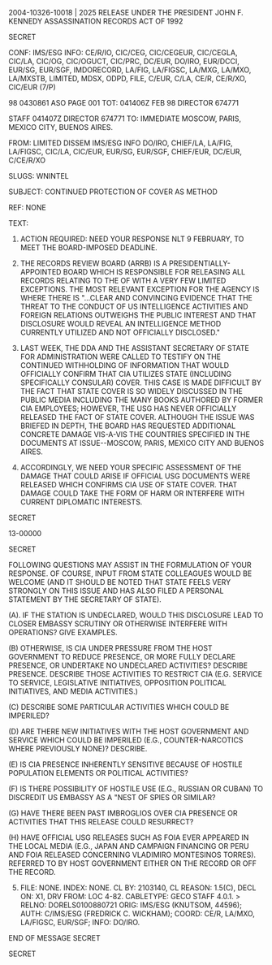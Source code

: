 2004-10326-10018 | 2025 RELEASE UNDER THE PRESIDENT JOHN F. KENNEDY ASSASSINATION RECORDS ACT OF 1992

SECRET

CONF: IMS/ESG INFO: CE/R/IO, CIC/CEG, CIC/CEGEUR, CIC/CEGLA,
CIC/LA, CIC/OG, CIC/OGUCT, CIC/PRC, DC/EUR, DO/IRO, EUR/DCCI, EUR/SG,
EUR/SGF, IMDORECORD, LA/FIG, LA/FIGSC, LA/MXG, LA/MXO, LA/MXSTB, LIMITED,
MDSX, ODPD, FILE, C/EUR, C/LA, CE/R, CE/R/XO, CIC/EUR (7/P)

98 0430861 ASO PAGE 001
TOT: 041406Z FEB 98 DIRECTOR 674771

STAFF 041407Z DIRECTOR 674771
TO: IMMEDIATE MOSCOW, PARIS, MEXICO CITY, BUENOS AIRES.

FROM: LIMITED DISSEM IMS/ESG INFO DO/IRO, CHIEF/LA, LA/FIG,
LA/FIGSC, CIC/LA, CIC/EUR, EUR/SG, EUR/SGF, CHIEF/EUR, DC/EUR,
C/CE/R/XO

SLUGS: WNINTEL

SUBJECT: CONTINUED PROTECTION OF COVER AS METHOD

REF: NONE

TEXT:

1. ACTION REQUIRED: NEED YOUR RESPONSE NLT 9 FEBRUARY, TO
MEET THE BOARD-IMPOSED DEADLINE.

2. THE <JFK ASSASSINATION>RECORDS REVIEW BOARD (ARRB) IS A
PRESIDENTIALLY-APPOINTED BOARD WHICH IS RESPONSIBLE FOR RELEASING
ALL RECORDS RELATING TO THE <ASSASSINATION> OF <PRESIDENT KENNEDY>
WITH A VERY FEW LIMITED EXCEPTIONS. THE MOST RELEVANT EXCEPTION
FOR THE AGENCY IS WHERE THERE IS "...CLEAR AND CONVINCING EVIDENCE
THAT THE THREAT TO THE CONDUCT OF US INTELLIGENCE ACTIVITIES AND
FOREIGN RELATIONS OUTWEIGHS THE PUBLIC INTEREST AND THAT
DISCLOSURE WOULD REVEAL AN INTELLIGENCE METHOD CURRENTLY UTILIZED
AND NOT OFFICIALLY DISCLOSED."

3. LAST WEEK, THE DDA AND THE ASSISTANT SECRETARY OF STATE
FOR ADMINISTRATION WERE CALLED TO TESTIFY ON THE CONTINUED
WITHHOLDING OF INFORMATION THAT WOULD OFFICIALLY CONFIRM THAT CIA
UTILIZES STATE (INCLUDING SPECIFICALLY CONSULAR) COVER. THIS CASE
IS MADE DIFFICULT BY THE FACT THAT STATE COVER IS SO WIDELY
DISCUSSED IN THE PUBLIC MEDIA INCLUDING THE MANY BOOKS AUTHORED BY
FORMER CIA EMPLOYEES; HOWEVER, THE USG HAS NEVER OFFICIALLY
RELEASED THE FACT OF STATE COVER. ALTHOUGH THE ISSUE WAS BRIEFED
IN DEPTH, THE BOARD HAS REQUESTED ADDITIONAL CONCRETE DAMAGE
VIS-A-VIS THE COUNTRIES SPECIFIED IN THE DOCUMENTS AT
ISSUE--MOSCOW, PARIS, MEXICO CITY AND BUENOS AIRES.

4. ACCORDINGLY, WE NEED YOUR SPECIFIC ASSESSMENT OF THE
DAMAGE THAT COULD ARISE IF OFFICIAL USG DOCUMENTS WERE RELEASED
WHICH CONFIRMS CIA USE OF STATE COVER. THAT DAMAGE COULD TAKE THE
FORM OF HARM OR INTERFERE WITH CURRENT DIPLOMATIC INTERESTS.

SECRET

13-00000

SECRET

FOLLOWING QUESTIONS MAY ASSIST IN THE FORMULATION OF YOUR
RESPONSE. OF COURSE, INPUT FROM STATE COLLEAGUES WOULD BE WELCOME
(AND IT SHOULD BE NOTED THAT STATE FEELS VERY STRONGLY ON THIS
ISSUE AND HAS ALSO FILED A PERSONAL STATEMENT BY THE SECRETARY OF
STATE).

(A). IF THE STATION IS UNDECLARED, WOULD THIS DISCLOSURE
LEAD TO CLOSER EMBASSY SCRUTINY OR OTHERWISE INTERFERE WITH
OPERATIONS? GIVE EXAMPLES.

(B) OTHERWISE, IS CIA UNDER PRESSURE FROM THE HOST
GOVERNMENT TO REDUCE PRESENCE, OR MORE FULLY DECLARE PRESENCE, OR
UNDERTAKE NO UNDECLARED ACTIVITIES? DESCRIBE PRESENCE. DESCRIBE
THOSE ACTIVITIES TO RESTRICT CIA (E.G. SERVICE TO SERVICE,
LEGISLATIVE INITIATIVES, OPPOSITION POLITICAL INITIATIVES, AND
MEDIA ACTIVITIES.)

(C) DESCRIBE SOME PARTICULAR ACTIVITIES WHICH COULD BE
IMPERILED?

(D) ARE THERE NEW INITIATIVES WITH THE HOST GOVERNMENT AND
SERVICE WHICH COULD BE IMPERILED (E.G., COUNTER-NARCOTICS WHERE
PREVIOUSLY NONE)? DESCRIBE.

(E) IS CIA PRESENCE INHERENTLY SENSITIVE
BECAUSE OF HOSTILE POPULATION ELEMENTS OR POLITICAL ACTIVITIES?

(F) IS THERE POSSIBILITY OF HOSTILE USE (E.G., RUSSIAN OR
CUBAN) TO DISCREDIT US EMBASSY AS A "NEST OF SPIES OR SIMILAR?

(G) HAVE THERE BEEN PAST IMBROGLIOS OVER CIA PRESENCE OR
ACTIVITIES THAT THIS RELEASE COULD RESURRECT?

(H) HAVE OFFICIAL USG RELEASES SUCH AS FOIA EVER APPEARED IN
THE LOCAL MEDIA (E.G., JAPAN AND CAMPAIGN FINANCING OR PERU AND
FOIA RELEASED CONCERNING VLADIMIRO MONTESINOS TORRES). REFERRED
TO BY HOST GOVERNMENT EITHER ON THE RECORD OR OFF THE RECORD.

5. FILE: NONE. INDEX: NONE. CL BY: 2103140, CL REASON:
1.5(C), DECL ON: X1, DRV FROM: LOC 4-82.
CABLETYPE: GECO STAFF 4.0.1. >
RELNO: DORELS0100880721
ORIG: IMS/ESG (KNUTSOM, 44596); AUTH: C/IMS/ESG (FREDRICK C.
WICKHAM); COORD: CE/R, LA/MXO, LA/FIGSC, EUR/SGF; INFO: DO/IRO.

END OF MESSAGE
SECRET

SECRET
